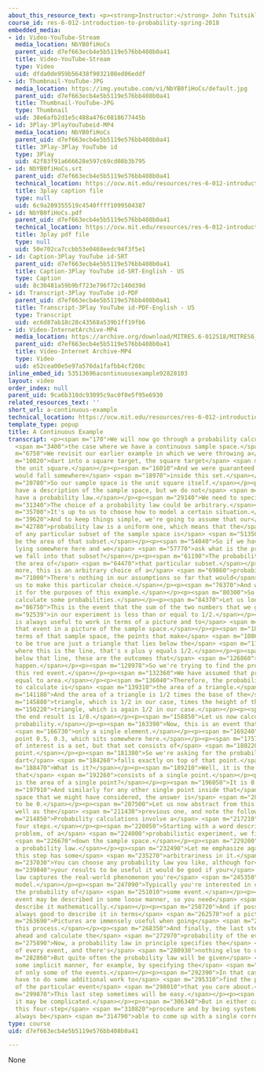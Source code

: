 ```yaml
---
about_this_resource_text: <p><strong>Instructor:</strong> John Tsitsiklis</p>
course_id: res-6-012-introduction-to-probability-spring-2018
embedded_media:
- id: Video-YouTube-Stream
  media_location: NbYB0fiHoCs
  parent_uid: d7ef663ecb4e5b5119e576bb408b0a41
  title: Video-YouTube-Stream
  type: Video
  uid: dfda0de959b56438f9032108ed06eddf
- id: Thumbnail-YouTube-JPG
  media_location: https://img.youtube.com/vi/NbYB0fiHoCs/default.jpg
  parent_uid: d7ef663ecb4e5b5119e576bb408b0a41
  title: Thumbnail-YouTube-JPG
  type: Thumbnail
  uid: 38e6afb2d1e5c488a476c0818677445b
- id: 3Play-3PlayYouTubeid-MP4
  media_location: NbYB0fiHoCs
  parent_uid: d7ef663ecb4e5b5119e576bb408b0a41
  title: 3Play-3Play YouTube id
  type: 3Play
  uid: 42f83f91a666628e597c69cd08b3b795
- id: NbYB0fiHoCs.srt
  parent_uid: d7ef663ecb4e5b5119e576bb408b0a41
  technical_location: https://ocw.mit.edu/resources/res-6-012-introduction-to-probability-spring-2018/part-i-the-fundamentals/a-continuous-example/NbYB0fiHoCs.srt
  title: 3play caption file
  type: null
  uid: 6c9a209355519c4540ffff1099504387
- id: NbYB0fiHoCs.pdf
  parent_uid: d7ef663ecb4e5b5119e576bb408b0a41
  technical_location: https://ocw.mit.edu/resources/res-6-012-introduction-to-probability-spring-2018/part-i-the-fundamentals/a-continuous-example/NbYB0fiHoCs.pdf
  title: 3play pdf file
  type: null
  uid: 50e702ca7ccbb53e0468eedc94f3f5e1
- id: Caption-3Play YouTube id-SRT
  parent_uid: d7ef663ecb4e5b5119e576bb408b0a41
  title: Caption-3Play YouTube id-SRT-English - US
  type: Caption
  uid: 8c30481a59b9bf723e796f72c140d39d
- id: Transcript-3Play YouTube id-PDF
  parent_uid: d7ef663ecb4e5b5119e576bb408b0a41
  title: Transcript-3Play YouTube id-PDF-English - US
  type: Transcript
  uid: ec6d87ab18c28c43568a539b1ff19fb6
- id: Video-InternetArchive-MP4
  media_location: https://archive.org/download/MITRES.6-012S18/MITRES6_012S18_L01-08_300k.mp4
  parent_uid: d7ef663ecb4e5b5119e576bb408b0a41
  title: Video-Internet Archive-MP4
  type: Video
  uid: e52cea00e5e97a576da1fafbb4cf208c
inline_embed_id: 53513696acontinuousexample92828103
layout: video
order_index: null
parent_uid: 9ca6b310dc93095c9ac0f0e5f95e6930
related_resources_text: ''
short_url: a-continuous-example
technical_location: https://ocw.mit.edu/resources/res-6-012-introduction-to-probability-spring-2018/part-i-the-fundamentals/a-continuous-example
template_type: popup
title: A Continuous Example
transcript: <p><span m="170">We will now go through a probability calculation for</span>
  <span m="3400">the case where we have a continuous sample space.</span></p><p><span
  m="6750">We revisit our earlier example in which we were throwing a</span> <span
  m="10820">dart into a square target, the square target</span> <span m="14840">being
  the unit square.</span></p><p><span m="16010">And we were guaranteed that our dart
  would fall somewhere</span> <span m="18970">inside this set.</span></p><p><span
  m="20780">So our sample space is the unit square itself.</span></p><p><span m="24090">We
  have a description of the sample space, but we do not</span> <span m="27670">yet
  have a probability law.</span></p><p><span m="29140">We need to specify one.</span></p><p><span
  m="31340">The choice of a probability law could be arbitrary.</span></p><p><span
  m="35700">It's up to us to choose how to model a certain situation.</span></p><p><span
  m="39620">And to keep things simple, we're going to assume that our</span> <span
  m="42780">probability law is a uniform one, which means that the</span> <span m="48030">probability
  of any particular subset of the sample space is</span> <span m="51350">going to
  be the area of that subset.</span></p><p><span m="54040">So if we have some subset
  lying somewhere here and we</span> <span m="57770">ask what is the probability that
  we fall into that subset?</span></p><p><span m="61190">The probability is exactly
  the area of</span> <span m="64470">that particular subset.</span></p><p><span m="67010">Once
  more, this is an arbitrary choice of a</span> <span m="69860">probability law.</span></p><p><span
  m="71000">There's nothing in our assumptions so far that would</span> <span m="74140">force
  us to make this particular choice.</span></p><p><span m="76370">And we just use
  it for the purposes of this example.</span></p><p><span m="80300">So now let us
  calculate some probabilities.</span></p><p><span m="84370">Let us look at this event.</span></p><p><span
  m="86750">This is the event that the sum of the two numbers that we get</span> <span
  m="92539">in our experiment is less than or equal to 1/2.</span></p><p><span m="96440">It
  is always useful to work in terms of a picture and to</span> <span m="100090">depict
  that event in a picture of the sample space.</span></p><p><span m="104259">So in
  terms of that sample space, the points that make</span> <span m="108640">this event
  to be true are just a triangle that lies below the</span> <span m="115900">line,
  where this is the line, that's x plus y equals 1/2.</span></p><p><span m="122940">Anything
  below that line, these are the outcomes that</span> <span m="126860">make this event
  happen.</span></p><p><span m="128978">So we're trying to find the probability of
  this red event.</span></p><p><span m="132360">We have assumed that probability is
  equal to area.</span></p><p><span m="136040">Therefore, the probability we're trying
  to calculate is</span> <span m="139310">the area of a triangle.</span></p><p><span
  m="141180">And the area of a triangle is 1/2 times the base of the</span> <span
  m="145880">triangle, which is 1/2 in our case, times the height of the</span> <span
  m="150220">triangle, which is again 1/2 in our case.</span></p><p><span m="153650">And
  the end result is 1/8.</span></p><p><span m="158850">Let us now calculate another
  probability.</span></p><p><span m="163390">Now, this is an event that consists of</span>
  <span m="166730">only a single element.</span></p><p><span m="169240">We take the
  point 0.5, 0.3, which sits somewhere here.</span></p><p><span m="175760">The event
  of interest is a set, but that set consists of</span> <span m="180220">a single
  point.</span></p><p><span m="181380">So we're asking for the probability that our
  dart</span> <span m="184260">falls exactly on top of that point.</span></p><p><span
  m="188470">What is it?</span></p><p><span m="189210">Well, it is the area of a set
  that</span> <span m="192260">consists of a single point.</span></p><p><span m="193750">What
  is the area of a single point?</span></p><p><span m="196050">It is 0.</span></p><p><span
  m="197910">And similarly for any other single point inside that</span> <span m="200990">sample
  space that we might have considered, the answer is</span> <span m="204090">going
  to be 0.</span></p><p><span m="207500">Let us now abstract from this example, as
  well as the</span> <span m="211430">previous one, and note the following.</span></p><p><span
  m="214850">Probability calculations involve a</span> <span m="217210">sequence of
  four steps.</span></p><p><span m="220050">Starting with a word description of a
  problem, of a</span> <span m="224000">probabilistic experiment, we first write</span>
  <span m="226670">down the sample space.</span></p><p><span m="229200">Then we specify
  a probability law.</span></p><p><span m="232490">Let me emphasize again here that
  this step has some</span> <span m="235270">arbitrariness in it.</span></p><p><span
  m="237030">You can choose any probability law you like, although for</span> <span
  m="239840">your results to be useful it would be good if your</span> <span m="242480">probability
  law captures the real-world phenomenon you're</span> <span m="245350">trying to
  model.</span></p><p><span m="247090">Typically you're interested in calculating
  the probability of</span> <span m="251010">some event.</span></p><p><span m="253170">That
  event may be described in some loose manner, so you need</span> <span m="256519">to
  describe it mathematically.</span></p><p><span m="258720">And if possible, it's
  always good to describe it in terms</span> <span m="262570">of a picture.</span></p><p><span
  m="263690">Pictures are immensely useful when going</span> <span m="266300">through
  this process.</span></p><p><span m="268350">And finally, the last step is to go
  ahead and calculate the</span> <span m="272970">probability of the event of interest.</span></p><p><span
  m="275890">Now, a probability law in principle specifies the</span> <span m="278690">probability
  of every event, and there's</span> <span m="280930">nothing else to do.</span></p><p><span
  m="282860">But quite often the probability law will be given</span> <span m="285670">in
  some implicit manner, for example, by specifying the</span> <span m="289540">probabilities
  of only some of the events.</span></p><p><span m="292390">In that case, you may
  have to do some additional work to</span> <span m="295310">find the probability
  of the particular event</span> <span m="298010">that you care about.</span></p><p><span
  m="299870">This last step sometimes will be easy.</span></p><p><span m="303840">Sometimes
  it may be complicated.</span></p><p><span m="306340">But in either case, by following
  this four-step</span> <span m="310820">procedure and by being systematic you will
  always be</span> <span m="314790">able to come up with a single correct answer.</span></p><p>&nbsp;</p>
type: course
uid: d7ef663ecb4e5b5119e576bb408b0a41

---
```

None